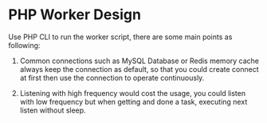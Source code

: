 PHP Worker Design
=================

Use PHP CLI to run the worker script, there are some main points as following:

1. Common connections such as MySQL Database or Redis memory cache always keep the connection as default, so that you could create connect at first then use the connection to operate continuously.

2. Listening with high frequency would cost the usage, you could listen with low frequency but when getting and done a task, executing next listen without sleep.
